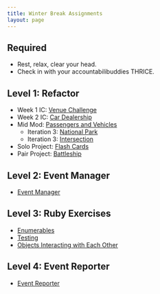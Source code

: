 ```yaml
---
title: Winter Break Assignments
layout: page
---
```


## Required
* Rest, relax, clear your head.
* Check in with your accountabilibuddies THRICE.

## Level 1: Refactor
* Week 1 IC: [Venue Challenge](https://github.com/turingschool-examples/venue_challenge_2111)
* Week 2 IC: [Car Dealership](https://github.com/turingschool-examples/car_dealership_2111)
* Mid Mod: [Passengers and Vehicles](https://gist.github.com/dcoleman21/acc38ef2fbf8a66e0d5aae10074060e1)
  * Iteration 3: [National Park](XYZ)
  * Iteration 3: [Intersection](XYZ)
* Solo Project: [Flash Cards](./projects/flashcards)
* Pair Project: [Battleship](./projects/battleship)

## Level 2: Event Manager
* [Event Manager](./projects/eventmanager)

## Level 3: Ruby Exercises
* [Enumerables](https://github.com/turingschool/ruby-exercises/tree/main/enumerables)
* [Testing](https://github.com/turingschool/ruby-exercises/tree/main/mythical-creatures)
* [Objects Interacting with Each Other](https://github.com/turingschool/ruby-exercises/tree/main/objects-and-methods)

## Level 4: Event Reporter
* [Event Reporter](https://backend.turing.io/module1/projects/event_reporter)
